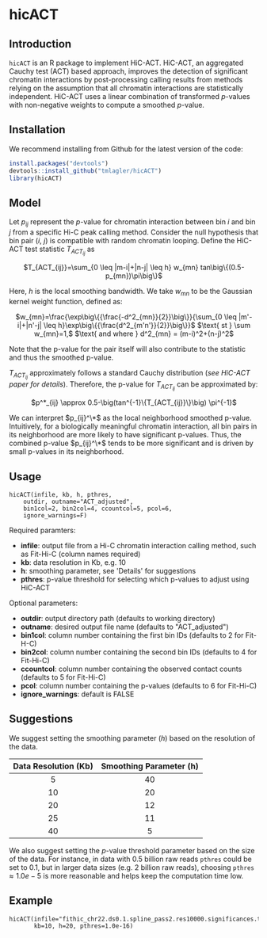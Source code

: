 # hicACT

## Introduction
<code>hicACT</code> is an R package to implement HiC-ACT. HiC-ACT, an aggregated Cauchy test (ACT) based approach, improves the detection of significant chromatin interactions by post-processing calling results from methods relying on the assumption that all chromatin interactions are statistically independent. HiC-ACT uses a linear combination of transformed *p*-values with non-negative weights to compute a smoothed *p*-value.

## Installation
We recommend installing from Github for the latest version of the code:
```r
install.packages("devtools")
devtools::install_github("tmlagler/hicACT")
library(hicACT)
```
## Model
Let $p_{ij}$ represent the *p*-value for chromatin interaction between bin $i$ and bin $j$ from a specific Hi-C peak calling method. Consider the null hypothesis that bin pair ($i$, $j$) is compatible with random chromatin looping. Define the HiC-ACT test statistic $T_{ACT_{ij}}$ as

<div style="text-align: center">$T_{ACT_{ij}}=\sum_{0 \leq |m-i|+|n-j| \leq h} w_{mn} tan\big\{(0.5-p_{mn})\pi\big\}$</div>

Here, $h$ is the local smoothing bandwidth. We take $w_{mn}$ to be the Gaussian kernel weight function, defined as:

<div style="text-align: center">$w_{mn}=\frac{\exp\big\{{\frac{-d^2_{mn}}{2}}\big\}}{\sum_{0 \leq |m'-i|+|n'-j| \leq h}\exp\big\{{\frac{d^2_{m'n'}}{2}}\big\}}$
$\text{ st } \sum w_{mn}=1,$  $\text{ and where } d^2_{mn} = (m-i)^2+(n-j)^2$</div>

Note that the p-value for the pair itself will also contribute to the statistic and thus the smoothed p-value.

$T_{ACT_{ij}}$ approximately follows a standard Cauchy distribution (*see HiC-ACT paper for details*). Therefore, the p-value for $T_{ACT_{ij}}$ can be approximated by:

<div style="text-align: center">$p^*_{ij} \approx 0.5-\big(tan^{-1}\{T_{ACT_{ij}}\}\big) \pi^{-1}$</div>

We can interpret $p_{ij}^\*$ as the local neighborhood smoothed p-value. Intuitively, for a biologically meaningful chromatin interaction, all bin pairs in its neighborhood are more likely to have significant p-values. Thus, the combined p-value $p_{ij}^\*$ tends to be more significant and is driven by small p-values in its neighborhood. 

## Usage
```
hicACT(infile, kb, h, pthres,
    outdir, outname="ACT_adjusted",
    bin1col=2, bin2col=4, ccountcol=5, pcol=6,
    ignore_warnings=F)
```
Required paramters:

- **infile**: output file from a Hi-C chromatin interaction calling method, such as Fit-Hi-C (column names required)
- **kb**: data resolution in Kb, e.g. 10
- **h**: smoothing parameter, see 'Details' for suggestions
- **pthres**: p-value threshold for selecting which p-values to adjust using HiC-ACT

Optional parameters:

- **outdir**: output directory path (defaults to working directory)
- **outname**: desired output file name (defaults to "ACT_adjusted")
- **bin1col**: column number containing the first bin IDs (defaults to 2 for Fit-H-C)
- **bin2col**: column number containing the second bin IDs (defaults to 4 for Fit-Hi-C)
- **ccountcol**: column number containing the observed contact counts (defaults to 5 for Fit-Hi-C)
- **pcol**: column number containing the p-values (defaults to 6 for Fit-Hi-C)
- **ignore_warnings**: default is FALSE

## Suggestions
We suggest setting the smoothing parameter ($h$) based on the resolution of the data.

| Data Resolution (Kb) | Smoothing Parameter (h) |
|:--------------------:|:-----------------------:|
| 5 | 40 |
| 10 | 20 |
| 20 | 12 |
| 25 | 11 |
| 40 | 5 |

We also suggest setting the *p*-value threshold parameter based on the size of the data. For instance, in data with 0.5 billion raw reads <code>pthres</code> could be set to 0.1, but in larger data sizes (e.g. 2 billion raw reads), choosing <code>pthres</code>$\approx 1.0e-5$ is more reasonable and helps keep the computation time low.

## Example

```
hicACT(infile="fithic_chr22.ds0.1.spline_pass2.res10000.significances.txt.gz",
       kb=10, h=20, pthres=1.0e-16)
```



